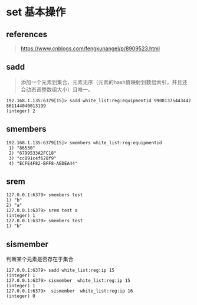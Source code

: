 # set 基本操作

## references

>  https://www.cnblogs.com/fengkunangel/p/8909523.html 

## sadd

> 添加一个元素到集合，元素无序（元素的hash值映射到数组索引，并且还会动态调整数组大小）且唯一。

```
192.168.1.135:6379[15]> sadd white_list:reg:equipmentid 99001375443442 861144040013199
(integer) 2
```

## smembers

```
192.168.1.135:6379[15]> smembers white_list:reg:equipmentid
 1) "86530"
 2) "6799533A2FC18"
 3) "cc891c4f628f9"
 4) "ECFE4F82-BFF8-AEDEA44"
```

## srem

```
127.0.0.1:6379> smembers test
1) "b"
2) "a"
127.0.0.1:6379> srem test a
(integer) 1
127.0.0.1:6379> smembers test
1) "b"

```

## sismember

判断某个元素是否存在于集合

```
127.0.0.1:6379> sadd white_list:reg:ip 15
(integer) 1
127.0.0.1:6379> sismember  white_list:reg:ip 15
(integer) 1
127.0.0.1:6379>  sismember  white_list:reg:ip 16
(integer) 0
```

